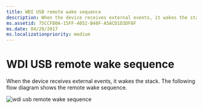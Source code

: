 ```yaml
---
title: WDI USB remote wake sequence
description: When the device receives external events, it wakes the stack. The following flow diagram shows the remote wake sequence.
ms.assetid: 75CCFB0A-15FF-4052-B40F-A5ACD1D3DF8F
ms.date: 04/20/2017
ms.localizationpriority: medium
---
```


# WDI USB remote wake sequence


When the device receives external events, it wakes the stack. The following flow diagram shows the remote wake sequence.

![wdi usb remote wake sequence](images/wdi-usb-remote-wake-sequence-flow.png)

 

 





